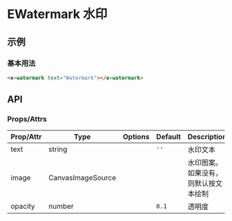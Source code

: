 <!-- 该 README.md 根据 api.yaml 和 docs/*.md 自动生成，为了方便在 GitHub 和 NPM 上查阅。如需修改，请查看源文件 -->

# EWatermark 水印

## 示例
### 基本用法

``` html
<e-watermark text="Watermark"></e-watermark>
```

## API
### Props/Attrs

| Prop/Attr | Type | Options | Default | Description |
| --------- | ---- | ------- | ------- | ----------- |
| text | string |  | `''` | 水印文本 |
| image | CanvasImageSource |  |  | 水印图案。如果没有，则默认按文本绘制 |
| opacity | number |  | `0.1` | 透明度 |
